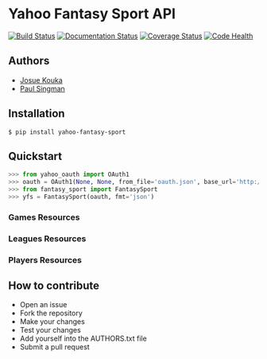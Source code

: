 # Yahoo Fantasy Sport API

[![Build Status](https://travis-ci.org/josuebrunel/yahoo-fantasy-sport.svg?branch=master)](https://travis-ci.org/josuebrunel/yahoo-fantasy-sport) 
[![Documentation Status](https://readthedocs.org/projects/yahoo-fantasy-sport/badge/?version=latest)](https://readthedocs.org/projects/yahoo-fantasy-sport/?badge=latest)
[![Coverage Status](https://coveralls.io/repos/josuebrunel/yahoo-fantasy-sport/badge.svg?branch=master)](https://coveralls.io/r/josuebrunel/yahoo-fantasy-sport?branch=master)
[![Code Health](https://landscape.io/github/josuebrunel/yahoo-fantasy-sport/master/landscape.svg?style=flat)](https://landscape.io/github/josuebrunel/yahoo-fantasy-sport/master)

## Authors

* [Josue Kouka](https://github.com/josuebrunel)
* [Paul Singman](https://github.com/unpairestgood)

## Installation

```shell
$ pip install yahoo-fantasy-sport
```

## Quickstart

```python
>>> from yahoo_oauth import OAuth1
>>> oauth = OAuth1(None, None, from_file='oauth.json', base_url='http://fantasysports.yahooapis.com/fantasy/v2/')
>>> from fantasy_sport import FantasySport
>>> yfs = FantasySport(oauth, fmt='json')
```

### Games Resources

### Leagues Resources

### Players Resources

## How to contribute

- Open an issue
- Fork the repository
- Make your changes
- Test your changes 
- Add yourself into the AUTHORS.txt file
- Submit a pull request
